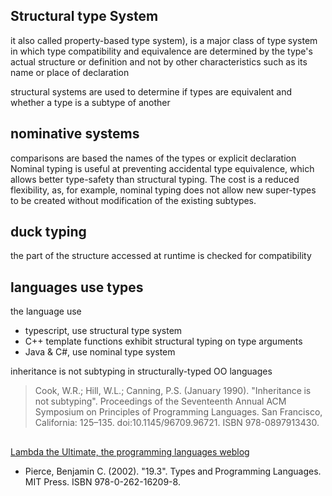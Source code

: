 

## Structural type System
it also called property-based type system), is a major class of type system in which type compatibility and equivalence are determined by the type's actual structure or definition and not by other characteristics such as its name or place of declaration

structural systems are used to determine if types are equivalent and whether a type is a subtype of another


## nominative systems
comparisons are based the names of the types or explicit declaration
Nominal typing is useful at preventing accidental type equivalence, which allows better type-safety than structural typing. The cost is a reduced flexibility, as, for example, nominal typing does not allow new super-types to be created without modification of the existing subtypes.

## duck typing
the part of the structure accessed at runtime is checked for compatibility

## languages use types
the language use
- typescript, use structural type system
- C++ template functions exhibit structural typing on type arguments
- Java & C#, use nominal type system

inheritance is not subtyping in structurally-typed OO languages
> Cook, W.R.; Hill, W.L.; Canning, P.S. (January 1990). "Inheritance is not subtyping". Proceedings of the Seventeenth Annual ACM Symposium on Principles of Programming Languages. San Francisco, California: 125–135. doi:10.1145/96709.96721. ISBN 978-0897913430.



## 
[Lambda the Ultimate, the programming languages weblog](http://lambda-the-ultimate.org/)
- Pierce, Benjamin C. (2002). "19.3". Types and Programming Languages. MIT Press. ISBN 978-0-262-16209-8.